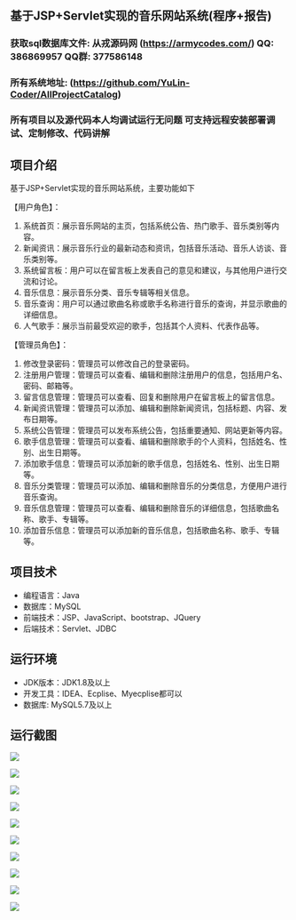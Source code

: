 ## 基于JSP+Servlet实现的音乐网站系统(程序+报告)

###  获取sql数据库文件: 从戎源码网 (https://armycodes.com/) QQ: 386869957 QQ群: 377586148
###  所有系统地址: (https://github.com/YuLin-Coder/AllProjectCatalog) 
###  所有项目以及源代码本人均调试运行无问题 可支持远程安装部署调试、定制修改、代码讲解

## 项目介绍
基于JSP+Servlet实现的音乐网站系统，主要功能如下

【用户角色】：

1. 系统首页：展示音乐网站的主页，包括系统公告、热门歌手、音乐类别等内容。
2. 新闻资讯：展示音乐行业的最新动态和资讯，包括音乐活动、音乐人访谈、音乐类别等。
3. 系统留言板：用户可以在留言板上发表自己的意见和建议，与其他用户进行交流和讨论。
4. 音乐信息：展示音乐分类、音乐专辑等相关信息。
5. 音乐查询：用户可以通过歌曲名称或歌手名称进行音乐的查询，并显示歌曲的详细信息。
6. 人气歌手：展示当前最受欢迎的歌手，包括其个人资料、代表作品等。

【管理员角色】：

1. 修改登录密码：管理员可以修改自己的登录密码。
2. 注册用户管理：管理员可以查看、编辑和删除注册用户的信息，包括用户名、密码、邮箱等。
3. 留言信息管理：管理员可以查看、回复和删除用户在留言板上的留言信息。
4. 新闻资讯管理：管理员可以添加、编辑和删除新闻资讯，包括标题、内容、发布日期等。
5. 系统公告管理：管理员可以发布系统公告，包括重要通知、网站更新等内容。
6. 歌手信息管理：管理员可以查看、编辑和删除歌手的个人资料，包括姓名、性别、出生日期等。
7. 添加歌手信息：管理员可以添加新的歌手信息，包括姓名、性别、出生日期等。
8. 音乐分类管理：管理员可以添加、编辑和删除音乐的分类信息，方便用户进行音乐查询。
9. 音乐信息管理：管理员可以查看、编辑和删除音乐的详细信息，包括歌曲名称、歌手、专辑等。
10. 添加音乐信息：管理员可以添加新的音乐信息，包括歌曲名称、歌手、专辑等。


## 项目技术
- 编程语言：Java
- 数据库：MySQL
- 前端技术：JSP、JavaScript、bootstrap、JQuery
- 后端技术：Servlet、JDBC

## 运行环境
- JDK版本：JDK1.8及以上
- 开发工具：IDEA、Ecplise、Myecplise都可以
- 数据库: MySQL5.7及以上

## 运行截图
![](screenshot/1.png)

![](screenshot/2.png)

![](screenshot/3.png)

![](screenshot/4.png)

![](screenshot/5.png)

![](screenshot/6.png)

![](screenshot/7.png)

![](screenshot/8.png)

![](screenshot/9.png)

![](screenshot/10.png)